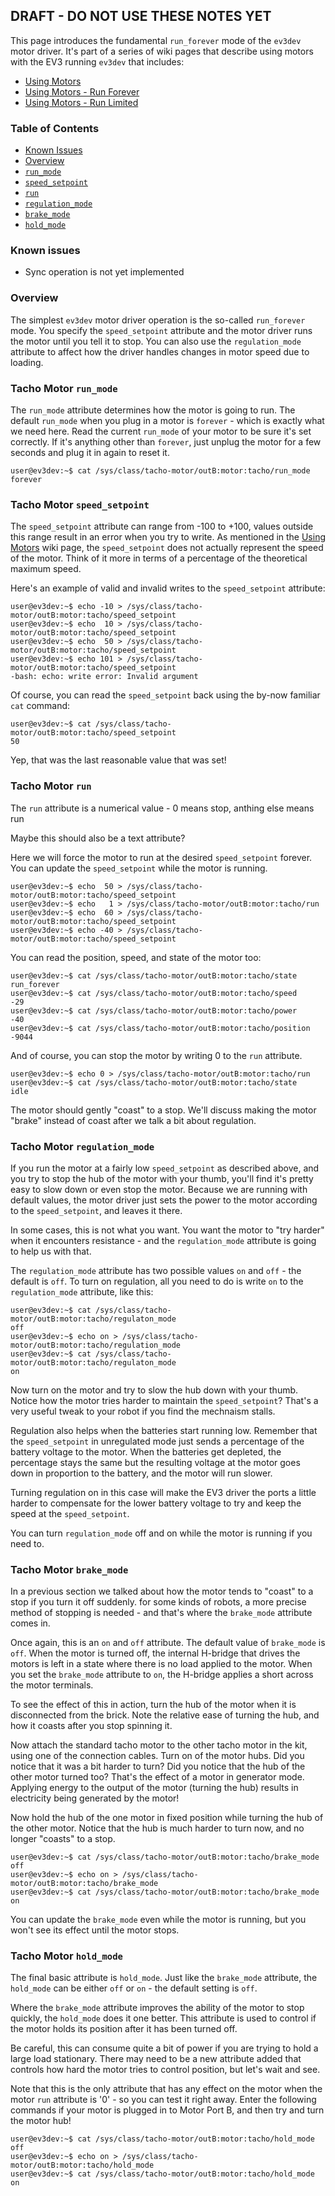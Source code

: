 
## DRAFT - DO NOT USE THESE NOTES YET

This page introduces the fundamental `run_forever` mode of the `ev3dev` motor driver.  It's part of a series of wiki pages that describe using motors with the EV3 running `ev3dev` that includes:

-  [Using Motors](https://github.com/mindboards/ev3dev/wiki/Using-Motors)
-  [Using Motors - Run Forever](https://github.com/mindboards/ev3dev/wiki/Using-Motors-Run-Forever)
-  [Using Motors - Run Limited](https://github.com/mindboards/ev3dev/wiki/Using-Motors-Run-Limited)

### Table of Contents

- [Known Issues](#KnownIssues)
- [Overview](#Overview)
- [`run_mode`](#TachoMotorRunMode)
- [`speed_setpoint`](#TachoMotorSpeedSetpoint)
- [`run`](#TachoMotorRun)
- [`regulation_mode`](#TachoMotorRegulationMode)
- [`brake_mode`](#TachoMotorBrakeMode)
- [`hold_mode`](#TachoMotorHoldMode)

### <a name="KnownIssues"/> Known issues

- Sync operation is not yet implemented

### <a name="Overview"/> Overview

The simplest `ev3dev` motor driver operation is the so-called `run_forever` mode. You specify the  `speed_setpoint` attribute and the motor driver runs the motor until you tell it to stop. You can also use the `regulation_mode` attribute to affect how the driver handles changes in motor speed due to loading.

### <a name="TachoMotorRunMode"/> Tacho Motor `run_mode`

The `run_mode` attribute determines how the motor is going to run. The default `run_mode` when you plug in a motor is `forever` - which is exactly what we need here. Read the current `run_mode` of your motor to be sure it's set correctly. If it's anything other than `forever`, just unplug the motor for a few seconds and plug it in again to reset it.

```
user@ev3dev:~$ cat /sys/class/tacho-motor/outB:motor:tacho/run_mode
forever
```

### <a name="TachoMotorSpeedSetpoint"/>Tacho Motor `speed_setpoint`

The `speed_setpoint` attribute can range from -100 to +100, values outside this range result in an error when you try to write. As mentioned in the [Using Motors](https://github.com/mindboards/ev3dev/wiki/Using-Motors) wiki page, the `speed_setpoint` does not actually represent the speed of the motor. Think of it more in terms of a percentage of the theoretical maximum speed.

Here's an example of valid and invalid writes to the `speed_setpoint` attribute:

```
user@ev3dev:~$ echo -10 > /sys/class/tacho-motor/outB:motor:tacho/speed_setpoint
user@ev3dev:~$ echo  10 > /sys/class/tacho-motor/outB:motor:tacho/speed_setpoint
user@ev3dev:~$ echo  50 > /sys/class/tacho-motor/outB:motor:tacho/speed_setpoint
user@ev3dev:~$ echo 101 > /sys/class/tacho-motor/outB:motor:tacho/speed_setpoint
-bash: echo: write error: Invalid argument
```

Of course, you can read the `speed_setpoint` back using the by-now familiar `cat` command:

```
user@ev3dev:~$ cat /sys/class/tacho-motor/outB:motor:tacho/speed_setpoint
50
```

Yep, that was the last reasonable value that was set!

### <a name="TachoMotorRun"/>Tacho Motor `run`

The `run` attribute is a numerical value - 0 means stop, anthing else means run

Maybe this should also be a text attribute?

Here we will force the motor to run at the desired `speed_setpoint` forever. You can update the `speed_setpoint` while the motor is running.


```
user@ev3dev:~$ echo  50 > /sys/class/tacho-motor/outB:motor:tacho/speed_setpoint
user@ev3dev:~$ echo   1 > /sys/class/tacho-motor/outB:motor:tacho/run
user@ev3dev:~$ echo  60 > /sys/class/tacho-motor/outB:motor:tacho/speed_setpoint
user@ev3dev:~$ echo -40 > /sys/class/tacho-motor/outB:motor:tacho/speed_setpoint
```

You can read the position, speed, and state of the motor too:

```
user@ev3dev:~$ cat /sys/class/tacho-motor/outB:motor:tacho/state
run_forever
user@ev3dev:~$ cat /sys/class/tacho-motor/outB:motor:tacho/speed
-29
user@ev3dev:~$ cat /sys/class/tacho-motor/outB:motor:tacho/power
-40
user@ev3dev:~$ cat /sys/class/tacho-motor/outB:motor:tacho/position
-9044
```

And of course, you can stop the motor by writing 0 to the `run` attribute.

```
user@ev3dev:~$ echo 0 > /sys/class/tacho-motor/outB:motor:tacho/run
user@ev3dev:~$ cat /sys/class/tacho-motor/outB:motor:tacho/state
idle
```

The motor should gently "coast" to a stop. We'll discuss making the motor "brake" instead of coast after we talk a bit about regulation.

### <a name="TachoMotorRegulationMode"/>Tacho Motor `regulation_mode`

If you run the motor at a fairly low `speed_setpoint` as described above, and you try to stop the hub of the motor with your thumb, you'll find it's pretty easy to slow down or even stop the motor. Because we are running with default values, the motor driver just sets the power to the motor according to the `speed_setpoint`, and leaves it there.

In some cases, this is not what you want. You want the motor to "try harder" when it encounters resistance - and the `regulation_mode` attribute is going to help us with that.

The `regulation_mode` attribute has two possible values `on` and `off` - the default is `off`. To turn on regulation, all you need to do is write `on` to the `regulation_mode` attribute, like this:

```
user@ev3dev:~$ cat /sys/class/tacho-motor/outB:motor:tacho/regulaton_mode
off
user@ev3dev:~$ echo on > /sys/class/tacho-motor/outB:motor:tacho/regulation_mode
user@ev3dev:~$ cat /sys/class/tacho-motor/outB:motor:tacho/regulaton_mode
on
```

Now turn on the motor and try to slow the hub down with your thumb. Notice how the motor tries harder to maintain the `speed_setpoint`? That's a very useful tweak to your robot if you find the mechnaism stalls.

Regulation also helps when the batteries start running low. Remember that the `speed_setpoint` in unregulated mode just sends a percentage of the battery voltage to the motor. When the batteries get depleted, the percentage stays the same but the resulting voltage at the motor goes down in proportion to the battery, and the motor will run slower.

Turning regulation on in this case will make the EV3 driver the ports a little harder to compensate for the lower battery voltage to try and keep the speed at the `speed_setpoint`.

You can turn `regulation_mode` off and on while the motor is running if you need to.

### <a name="TachoMotorBrakeMode"/>Tacho Motor `brake_mode`

In a previous section we talked about how the motor tends to "coast" to a stop if you turn it off suddenly. for some kinds of robots, a more precise method of stopping is needed - and that's where the `brake_mode` attribute comes in.

Once again, this is an `on` and `off` attribute. The default value of `brake_mode` is `off`. When the motor is turned off, the internal H-bridge that drives the motors is left in a state where there is no load applied to the motor. When you set the `brake_mode` attribute to `on`, the H-bridge applies a short across the motor terminals.

To see the effect of this in action, turn the hub of the motor when it is disconnected from the brick. Note the relative ease of turning the hub, and how it coasts after you stop spinning it.

Now attach the standard tacho motor to the other tacho motor in the kit, using one of the connection cables. Turn on of the motor hubs. Did you notice that it was a bit harder to turn? Did you notice that the hub of the other motor turned too? That's the effect of a motor in generator mode. Applying energy to the output of the motor (turning the hub) results in electricity being generated by the motor!

Now hold the hub of the one motor in fixed position while turning the hub of the other motor. Notice that the hub is much harder to turn now, and no longer "coasts" to a stop.

```
user@ev3dev:~$ cat /sys/class/tacho-motor/outB:motor:tacho/brake_mode
off
user@ev3dev:~$ echo on > /sys/class/tacho-motor/outB:motor:tacho/brake_mode
user@ev3dev:~$ cat /sys/class/tacho-motor/outB:motor:tacho/brake_mode
on
```

You can update the `brake_mode` even while the motor is running, but you won't see its effect until the motor stops.

### <a name="TachoMotorHoldMode"/>Tacho Motor `hold_mode`

The final basic attribute is `hold_mode`. Just like the `brake_mode` attribute, the `hold_mode` can be either `off` or `on` - the default setting is `off`.

Where the `brake_mode` attribute improves the ability of the motor to stop quickly, the `hold_mode` does it one better. This attribute is used to control if the motor holds its position after it has been turned off.

Be careful, this can consume quite a bit of power if you are trying to hold a large load stationary. There may need to be a new attribute added that controls how hard the motor tries to control position, but let's wait and see.

Note that this is the only attribute that has any effect on the motor when the motor `run` attribute is '0' - so you can test it right away. Enter the following commands if your motor is plugged in to Motor Port B, and then try and turn the motor hub!

```
user@ev3dev:~$ cat /sys/class/tacho-motor/outB:motor:tacho/hold_mode
off
user@ev3dev:~$ echo on > /sys/class/tacho-motor/outB:motor:tacho/hold_mode
user@ev3dev:~$ cat /sys/class/tacho-motor/outB:motor:tacho/hold_mode
on
```
